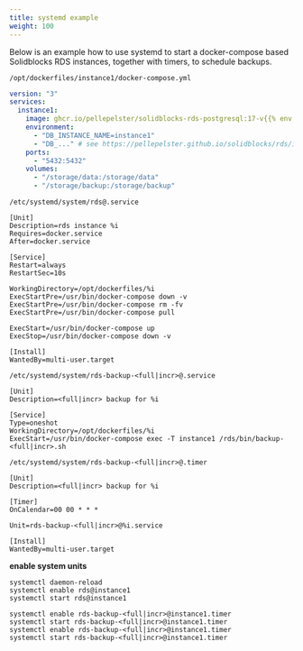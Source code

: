 ```yaml
---
title: systemd example
weight: 100
---
```


Below is an example how to use systemd to start a docker-compose based Solidblocks RDS instances, together with timers, to schedule backups.

`/opt/dockerfiles/instance1/docker-compose.yml`
```yaml
version: "3"
services:
  instance1:
    image: ghcr.io/pellepelster/solidblocks-rds-postgresql:17-v{{% env "SOLIDBLOCKS_VERSION" %}}
    environment:
      - "DB_INSTANCE_NAME=instance1"
      - "DB_..." # see https://pellepelster.github.io/solidblocks/rds/index.html#configuration
    ports:
      - "5432:5432"
    volumes:
      - "/storage/data:/storage/data"
      - "/storage/backup:/storage/backup"
```

`/etc/systemd/system/rds@.service`
```shell
[Unit]
Description=rds instance %i
Requires=docker.service
After=docker.service

[Service]
Restart=always
RestartSec=10s

WorkingDirectory=/opt/dockerfiles/%i
ExecStartPre=/usr/bin/docker-compose down -v
ExecStartPre=/usr/bin/docker-compose rm -fv
ExecStartPre=/usr/bin/docker-compose pull

ExecStart=/usr/bin/docker-compose up
ExecStop=/usr/bin/docker-compose down -v

[Install]
WantedBy=multi-user.target
```

`/etc/systemd/system/rds-backup-<full|incr>@.service`
```shell
[Unit]
Description=<full|incr> backup for %i

[Service]
Type=oneshot
WorkingDirectory=/opt/dockerfiles/%i
ExecStart=/usr/bin/docker-compose exec -T instance1 /rds/bin/backup-<full|incr>.sh
```

`/etc/systemd/system/rds-backup-<full|incr>@.timer`
```shell
[Unit]
Description=<full|incr> backup for %i

[Timer]
OnCalendar=00 00 * * *

Unit=rds-backup-<full|incr>@%i.service

[Install]
WantedBy=multi-user.target
```

**enable system units**
```shell
systemctl daemon-reload
systemctl enable rds@instance1
systemctl start rds@instance1

systemctl enable rds-backup-<full|incr>@instance1.timer
systemctl start rds-backup-<full|incr>@instance1.timer
systemctl enable rds-backup-<full|incr>@instance1.timer
systemctl start rds-backup-<full|incr>@instance1.timer
```
